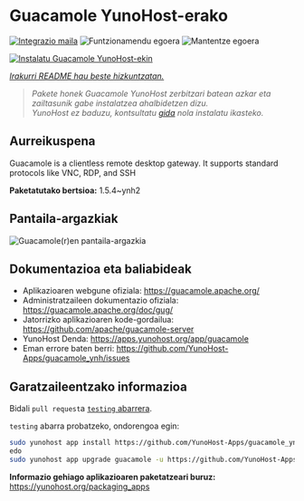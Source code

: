 <!--
Ohart ongi: README hau automatikoki sortu da <https://github.com/YunoHost/apps/tree/master/tools/readme_generator>ri esker
EZ editatu eskuz.
-->

# Guacamole YunoHost-erako

[![Integrazio maila](https://apps.yunohost.org/badge/integration/guacamole)](https://ci-apps.yunohost.org/ci/apps/guacamole/)
![Funtzionamendu egoera](https://apps.yunohost.org/badge/state/guacamole)
![Mantentze egoera](https://apps.yunohost.org/badge/maintained/guacamole)

[![Instalatu Guacamole YunoHost-ekin](https://install-app.yunohost.org/install-with-yunohost.svg)](https://install-app.yunohost.org/?app=guacamole)

*[Irakurri README hau beste hizkuntzatan.](./ALL_README.md)*

> *Pakete honek Guacamole YunoHost zerbitzari batean azkar eta zailtasunik gabe instalatzea ahalbidetzen dizu.*  
> *YunoHost ez baduzu, kontsultatu [gida](https://yunohost.org/install) nola instalatu ikasteko.*

## Aurreikuspena

Guacamole is a clientless remote desktop gateway. It supports standard protocols like VNC, RDP, and SSH

**Paketatutako bertsioa:** 1.5.4~ynh2

## Pantaila-argazkiak

![Guacamole(r)en pantaila-argazkia](./doc/screenshots/screenshot1.jpg)

## Dokumentazioa eta baliabideak

- Aplikazioaren webgune ofiziala: <https://guacamole.apache.org/>
- Administratzaileen dokumentazio ofiziala: <https://guacamole.apache.org/doc/gug/>
- Jatorrizko aplikazioaren kode-gordailua: <https://github.com/apache/guacamole-server>
- YunoHost Denda: <https://apps.yunohost.org/app/guacamole>
- Eman errore baten berri: <https://github.com/YunoHost-Apps/guacamole_ynh/issues>

## Garatzaileentzako informazioa

Bidali `pull request`a [`testing` abarrera](https://github.com/YunoHost-Apps/guacamole_ynh/tree/testing).

`testing` abarra probatzeko, ondorengoa egin:

```bash
sudo yunohost app install https://github.com/YunoHost-Apps/guacamole_ynh/tree/testing --debug
edo
sudo yunohost app upgrade guacamole -u https://github.com/YunoHost-Apps/guacamole_ynh/tree/testing --debug
```

**Informazio gehiago aplikazioaren paketatzeari buruz:** <https://yunohost.org/packaging_apps>
